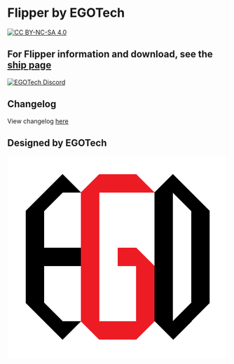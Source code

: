 # Flipper by EGOTech

[![CC BY-NC-SA 4.0](https://img.shields.io/badge/License-CC%20BY--NC--SA%204.0-lightgrey.svg)](http://creativecommons.org/licenses/by-nc-sa/4.0/)

## For Flipper information and download, see the [ship page](https://starbase.egotech.space/ships/flipper)

[![EGOTech Discord](https://discordapp.com/api/guilds/1013328685564178472/widget.png?style=banner2)](https://discord.gg/BKwVGvncmN)

## Changelog

View changelog [here](CHANGELOG.md)

## Designed by EGOTech

![EGOTech](../others/egotech/logos/egotech_logo_light.png)

